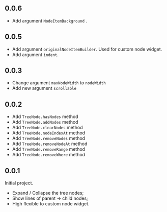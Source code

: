 ## 0.0.6

- Add argument `NodeItemBackground` .

## 0.0.5

- Add argument `originalNodeItemBuilder`. Used for custom node widget.
- Add argument `indent`.

## 0.0.3

- Change argument `maxNodeWidth` to `nodeWidth`
- Add new argument `scrollable`

## 0.0.2

- Add `TreeNode.hasNodes` method
- Add `TreeNode.addNodes` method
- Add `TreeNode.clearNodes` method
- Add `TreeNode.nodeIndexAt` method
- Add `TreeNode.removeNodes` method
- Add `TreeNode.removeNodeAt` method
- Add `TreeNode.removeRange` method
- Add `TreeNode.removeWhere` method

## 0.0.1

Initial project.

- Expand / Collapse the tree nodes;
- Show lines of parent -> child nodes;
- High flexible to custom node widget.
